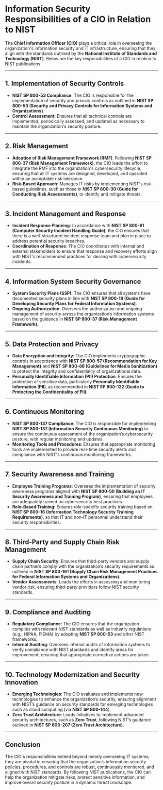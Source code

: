 
# Information Security Responsibilities of a CIO in Relation to NIST

The **Chief Information Officer (CIO)** plays a critical role in overseeing the organization's information security and IT infrastructure, ensuring that they align with the standards outlined by the **National Institute of Standards and Technology (NIST)**. Below are the key responsibilities of a CIO in relation to NIST publications:

---

## 1. Implementation of Security Controls
- **NIST SP 800-53 Compliance**: The CIO is responsible for the implementation of security and privacy controls as outlined in **NIST SP 800-53 (Security and Privacy Controls for Information Systems and Organizations)**.
- **Control Assessment**: Ensures that all technical controls are implemented, periodically assessed, and updated as necessary to maintain the organization's security posture.

---

## 2. Risk Management
- **Adoption of Risk Management Framework (RMF)**: Following **NIST SP 800-37 (Risk Management Framework)**, the CIO leads the effort to integrate the RMF into the organization's cybersecurity lifecycle, ensuring that all IT systems are designed, developed, and operated within an acceptable risk tolerance.
- **Risk-Based Approach**: Manages IT risks by implementing NIST's risk-based guidelines, such as those in **NIST SP 800-30 (Guide for Conducting Risk Assessments)**, to identify and mitigate threats.

---

## 3. Incident Management and Response
- **Incident Response Planning**: In accordance with **NIST SP 800-61 (Computer Security Incident Handling Guide)**, the CIO ensures that there is a well-structured incident response team and plan in place to address potential security breaches.
- **Coordination of Response**: The CIO coordinates with internal and external stakeholders to ensure that response and recovery efforts align with NIST's recommended practices for dealing with cybersecurity incidents.

---

## 4. Information System Security Governance
- **System Security Plans (SSP)**: The CIO ensures that all systems have documented security plans in line with **NIST SP 800-18 (Guide for Developing Security Plans for Federal Information Systems)**.
- **Ongoing Authorization**: Oversees the authorization and ongoing management of security across the organization’s information systems based on the guidance in **NIST SP 800-37 (Risk Management Framework)**.

---

## 5. Data Protection and Privacy
- **Data Encryption and Integrity**: The CIO implements cryptographic controls in accordance with **NIST SP 800-57 (Recommendation for Key Management)** and **NIST SP 800-88 (Guidelines for Media Sanitization)** to protect the integrity and confidentiality of organizational data.
- **Personally Identifiable Information (PII) Protection**: Ensures the protection of sensitive data, particularly **Personally Identifiable Information (PII)**, as recommended in **NIST SP 800-122 (Guide to Protecting the Confidentiality of PII)**.

---

## 6. Continuous Monitoring
- **NIST SP 800-137 Compliance**: The CIO is responsible for implementing **NIST SP 800-137 (Information Security Continuous Monitoring)** to ensure the continuous assessment of the organization’s cybersecurity posture, with regular monitoring and updates.
- **Monitoring Tools and Procedures**: Ensures that appropriate monitoring tools are implemented to provide real-time security alerts and compliance with NIST's continuous monitoring frameworks.

---

## 7. Security Awareness and Training
- **Employee Training Programs**: Oversees the implementation of security awareness programs aligned with **NIST SP 800-50 (Building an IT Security Awareness and Training Program)**, ensuring that employees are adequately trained on cybersecurity best practices.
- **Role-Based Training**: Ensures role-specific security training based on **NIST SP 800-16 (Information Technology Security Training Requirements)**, so that IT and non-IT personnel understand their security responsibilities.

---

## 8. Third-Party and Supply Chain Risk Management
- **Supply Chain Security**: Ensures that third-party vendors and supply chain partners comply with the organization’s security requirements as outlined in **NIST SP 800-161 (Supply Chain Risk Management Practices for Federal Information Systems and Organizations)**.
- **Vendor Assessments**: Leads the efforts in assessing and monitoring vendor risk, ensuring third-party providers follow NIST security standards.

---

## 9. Compliance and Auditing
- **Regulatory Compliance**: The CIO ensures that the organization complies with relevant NIST standards as well as industry regulations (e.g., HIPAA, FISMA) by adopting **NIST SP 800-53** and other NIST frameworks.
- **Internal Auditing**: Oversees internal audits of information systems to verify compliance with NIST standards and identify areas for improvement, ensuring that appropriate corrective actions are taken.

---

## 10. Technology Modernization and Security Innovation
- **Emerging Technologies**: The CIO evaluates and implements new technologies to enhance the organization’s security, ensuring alignment with NIST’s guidance on security standards for emerging technologies such as cloud computing (via **NIST SP 800-144**).
- **Zero Trust Architecture**: Leads initiatives to implement advanced security architectures, such as **Zero Trust**, following NIST’s guidance outlined in **NIST SP 800-207 (Zero Trust Architecture)**.

---

## Conclusion

The CIO's responsibilities extend beyond merely overseeing IT systems; they are pivotal in ensuring that the organization’s information security policies, procedures, and controls are robust, continuously monitored, and aligned with NIST standards. By following NIST publications, the CIO can help the organization mitigate risks, protect sensitive information, and improve overall security posture in a dynamic threat landscape.
